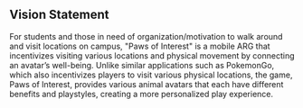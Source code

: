## Vision Statement
 
For students and those in need of organization/motivation to walk around and visit locations on campus, "Paws of Interest" is a mobile ARG that incentivizes visiting various locations and physical movement by connecting an avatar’s well-being.
Unlike similar applications such as PokemonGo, which also incentivizes players to visit various physical locations, the game, Paws of Interest, provides various animal avatars that each have different benefits and playstyles, creating a more personalized play experience. 

